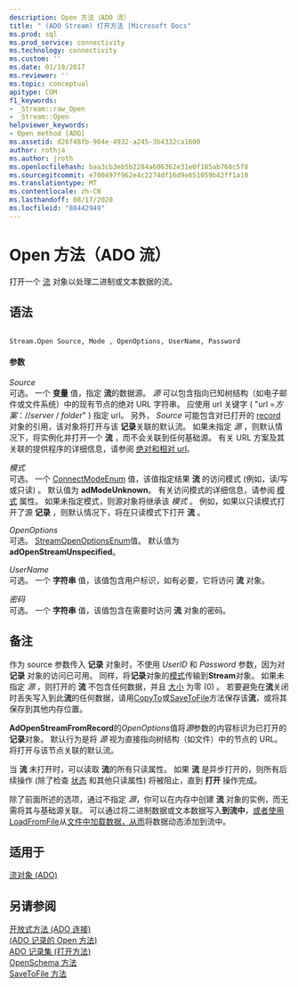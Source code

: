 ```yaml
---
description: Open 方法（ADO 流）
title: " (ADO Stream) 打开方法 |Microsoft Docs"
ms.prod: sql
ms.prod_service: connectivity
ms.technology: connectivity
ms.custom: ''
ms.date: 01/19/2017
ms.reviewer: ''
ms.topic: conceptual
apitype: COM
f1_keywords:
- _Stream::raw_Open
- _Stream::Open
helpviewer_keywords:
- Open method [ADO]
ms.assetid: d26f48fb-904e-4932-a245-3b4332ca1600
author: rothja
ms.author: jroth
ms.openlocfilehash: baa3cb3eb5b2284a606362e31e0f185ab768c5f8
ms.sourcegitcommit: e700497f962e4c2274df16d9e651059b42ff1a10
ms.translationtype: MT
ms.contentlocale: zh-CN
ms.lasthandoff: 08/17/2020
ms.locfileid: "88442949"
---
```

# <a name="open-method-ado-stream"></a>Open 方法（ADO 流）
打开一个 [流](../../../ado/reference/ado-api/stream-object-ado.md) 对象以处理二进制或文本数据的流。  
  
## <a name="syntax"></a>语法  
  
```  
  
Stream.Open Source, Mode , OpenOptions, UserName, Password  
```  
  
#### <a name="parameters"></a>参数  
 *Source*  
 可选。 一个 **变量** 值，指定 **流**的数据源。 *源* 可以包含指向已知树结构（如电子邮件或文件系统）中的现有节点的绝对 URL 字符串。 应使用 url 关键字 ( "url =*方案*：//*server* / *folder*" ) 指定 url。 另外， *Source* 可能包含对已打开的 [record](../../../ado/reference/ado-api/record-object-ado.md) 对象的引用，该对象将打开与该 **记录**关联的默认流。 如果未指定 *源* ，则默认情况下，将实例化并打开一个 **流** ，而不会关联到任何基础源。 有关 URL 方案及其关联的提供程序的详细信息，请参阅 [绝对和相对 url](../../../ado/guide/data/absolute-and-relative-urls.md)。  
  
 *模式*  
 可选。 一个 [ConnectModeEnum](../../../ado/reference/ado-api/connectmodeenum.md) 值，该值指定结果 **流** 的访问模式 (例如，读/写或只读) 。 默认值为 **adModeUnknown**。 有关访问模式的详细信息，请参阅 [模式](../../../ado/reference/ado-api/mode-property-ado.md) 属性。 如果未指定模式，则源对象将继承该 *模式* 。 例如，如果以只读模式打开了源 **记录** ，则默认情况下，将在只读模式下打开 **流** 。  
  
 *OpenOptions*  
 可选。 [StreamOpenOptionsEnum](../../../ado/reference/ado-api/streamopenoptionsenum.md)值。 默认值为 **adOpenStreamUnspecified**。  
  
 *UserName*  
 可选。 一个 **字符串** 值，该值包含用户标识，如有必要，它将访问 **流** 对象。  
  
 *密码*  
 可选。 一个 **字符串** 值，该值包含在需要时访问 **流** 对象的密码。  
  
## <a name="remarks"></a>备注  
 作为 source 参数传入 **记录** 对象时，不使用 *UserID* 和 *Password* 参数，因为对 **记录** 对象的访问已可用。 同样，将**记录**对象的[模式](../../../ado/reference/ado-api/mode-property-ado.md)传输到**Stream**对象。 如果未指定 *源* ，则打开的 **流** 不包含任何数据，并且 [大小](../../../ado/reference/ado-api/size-property-ado-stream.md) 为零 (0) 。 若要避免在**流**关闭时丢失写入到此**流**的任何数据，请用[CopyTo](../../../ado/reference/ado-api/copyto-method-ado.md)或[SaveToFile](../../../ado/reference/ado-api/savetofile-method.md)方法保存该**流**，或将其保存到其他内存位置。  
  
 **AdOpenStreamFromRecord**的*OpenOptions*值将*源*参数的内容标识为已打开的**记录**对象。 默认行为是将 *源* 视为直接指向树结构（如文件）中的节点的 URL。 将打开与该节点关联的默认流。  
  
 当 **流** 未打开时，可以读取 **流**的所有只读属性。 如果 **流** 是异步打开的，则所有后续操作 (除了检查 [状态](../../../ado/reference/ado-api/state-property-ado.md) 和其他只读属性) 将被阻止，直到 **打开** 操作完成。  
  
 除了前面所述的选项，通过不指定 *源*，你可以在内存中创建 **流** 对象的实例，而无需将其与基础源关联。 可以通过将二进制数据或文本数据写入**到流中**，[或者使用](../../../ado/reference/ado-api/write-method.md) [LoadFromFile](../../../ado/reference/ado-api/loadfromfile-method-ado.md)从[文件中加载数据，从而](../../../ado/reference/ado-api/writetext-method.md)将数据动态添加到流中。  
  
## <a name="applies-to"></a>适用于  
 [流对象 (ADO)](../../../ado/reference/ado-api/stream-object-ado.md)  
  
## <a name="see-also"></a>另请参阅  
 [开放式方法 (ADO 连接) ](../../../ado/reference/ado-api/open-method-ado-connection.md)   
 [ (ADO 记录的 Open 方法) ](../../../ado/reference/ado-api/open-method-ado-record.md)   
 [ADO 记录集 (打开方法) ](../../../ado/reference/ado-api/open-method-ado-recordset.md)   
 [OpenSchema 方法](../../../ado/reference/ado-api/openschema-method.md)   
 [SaveToFile 方法](../../../ado/reference/ado-api/savetofile-method.md)
